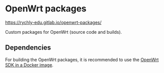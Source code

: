 # OpenWrt packages

https://rychly-edu.gitlab.io/openwrt-packages/

Custom packages for OpenWrt (source code and builds).

## Dependencies

For building the OpenWrt packages, it is recommended to use the [OpenWrt SDK in a Docker image](https://gitlab.com/rychly-edu/docker/docker-openwrt-sdk).
